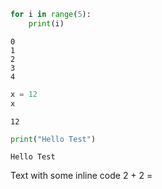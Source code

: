 

```python
for i in range(5):
    print(i)
```

```
0
1
2
3
4
```


```python
x = 12
x
```

```
12
```


```python
print("Hello Test")
```

```
Hello Test
```



Text with some inline code 2 + 2 =



